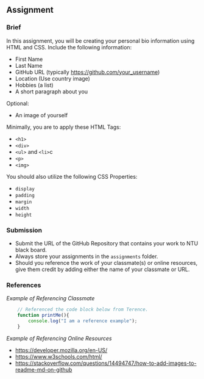 ## Assignment

### Brief

In this assignment, you will be creating your personal bio information using HTML and CSS. Include the following information:

- First Name
- Last Name
- GitHub URL (typically https://github.com/your_username)
- Location (Use country image)
- Hobbies (a list)
- A short paragraph about you

Optional:
- An image of yourself

Minimally, you are to apply these HTML Tags:

- `<h1>`
- `<div>`
- `<ul>` and `<li>`c
- `<p>`
- `<img>`

You should also utilize the following CSS Properties:

- `display`
- `padding`
- `margin`
- `width`
- `height`

### Submission 

- Submit the URL of the GitHub Repository that contains your work to NTU black board.
- Always store your assignments in the `assignments` folder.
- Should you reference the work of your classmate(s) or online resources, give them credit by adding either the name of your classmate or URL. 


### References

_Example of Referencing Classmate_


```js
    // Referenced the code block below from Terence.
    function printMe(){
        console.log("I am a reference example");
    }
```

_Example of Referencing Online Resources_

- https://developer.mozilla.org/en-US/
- https://www.w3schools.com/html/
- https://stackoverflow.com/questions/14494747/how-to-add-images-to-readme-md-on-github

